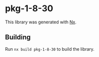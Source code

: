 # pkg-1-8-30

This library was generated with [Nx](https://nx.dev).

## Building

Run `nx build pkg-1-8-30` to build the library.
